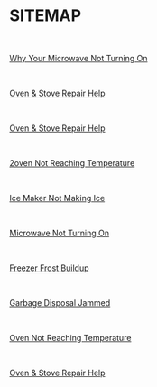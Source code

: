 <h1>SITEMAP</h1><br> <p><a href="post/oven-stove-repair.md">Why Your Microwave Not Turning On
</a></p><br>
<p><a href="post/oven-stove-repair.md">Oven &amp; Stove Repair Help</a></p><br>
<p><a href="post/oven-stove-repair.md">Oven &amp; Stove Repair Help</a></p><br>
<p><a href="post/oven-stove-repair.md">2oven Not Reaching Temperature
</a></p><br>
<p><a href="post/oven-stove-repair.md">Ice Maker Not Making Ice
</a></p><br>
<p><a href="post/oven-stove-repair.md">Microwave Not Turning On
</a></p><br>
<p><a href="post/oven-stove-repair.md">Freezer Frost Buildup
</a></p><br>
<p><a href="post/oven-stove-repair.md">Garbage Disposal Jammed
</a></p><br>
<p><a href="post/oven-stove-repair.md">Oven Not Reaching Temperature
</a></p><br>
<p><a href="post/oven-stove-repair.md">Oven &amp; Stove Repair Help</a></p><br>